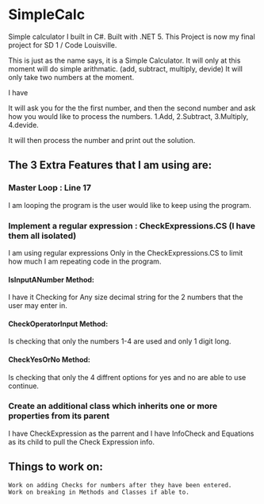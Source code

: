 # SimpleCalc
Simple calculator I built in C#.  Built with .NET 5.  This Project is now my final project for SD 1 / Code Louisville.  

This is just as the name says, it is a Simple Calculator.  It will only at this moment will do simple arithmatic.  (add, subtract, multiply, devide) It will only take two numbers at the moment.  

I have 

It will ask you for the the first number, and then the second number and ask how you would like to process the numbers. 1.Add, 2.Subtract, 3.Multiply, 4.devide.

It will then process the number and print out the solution.  

## The 3 Extra Features that I am using are:

### Master Loop : Line 17
I am looping the program is the user would like to keep using the program.

### Implement a regular expression : CheckExpressions.CS (I have them all isolated)
I am using regular expressions Only in the CheckExpressions.CS to limit how much I am repeating code in the program.  

#### IsInputANumber Method:
I have it Checking for Any size decimal string for the 2 numbers that the user may enter in.

#### CheckOperatorInput Method:
Is checking that only the numbers 1-4 are used and only 1 digit long.

#### CheckYesOrNo Method:
Is checking that only the 4 diffrent options for yes and no are able to use continue.

### Create an additional class which inherits one or more properties from its parent
I have CheckExpression as the parrent and I have InfoCheck and Equations as its child to pull the Check Expression info.



## Things to work on:
```
Work on adding Checks for numbers after they have been entered.
Work on breaking in Methods and Classes if able to.
```

